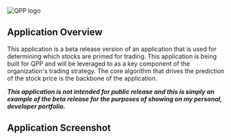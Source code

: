 ![QPP logo](https://user-images.githubusercontent.com/16578288/73890560-e0321080-4837-11ea-8447-3d9964d56cb3.png)
## Application Overview
This application is a beta release version of an application that is used for determining which stocks are primed for trading. 
This application is being built for QPP and will be leveraged to as a key component of the organization's trading strategy. The core
algorithm that drives the prediction of the stock price is the backbone of the application.

***This application is not intended for public release and this is simply an example of the beta release for the purposes of showing on my
personal, developer portfolio.***

## Application Screenshot

